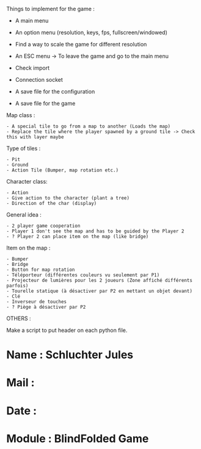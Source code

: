 
Things to implement for the game :

  - A main menu
  - An option menu (resolution, keys, fps, fullscreen/windowed)
  - Find a way to scale the game for different resolution
  - An ESC menu -> To leave the game and go to the main menu
  - Check import
  - Connection socket

  - A save file for the configuration
  - A save file for the game

 Map class :
 
    - A special tile to go from a map to another (Loads the map)
    - Replace the tile where the player spawned by a ground tile -> Check this with layer maybe

Type of tiles :
 
    - Pit
    - Ground
    - Action Tile (Bumper, map rotation etc.)
    

Character class:

    - Action
    - Give action to the character (plant a tree)
    - Direction of the char (display)



General idea :

    - 2 player game cooperation
    - Player 1 don't see the map and has to be guided by the Player 2
    - ? Player 2 can place item on the map (like bridge)

Item on the map :

    - Bumper
    - Bridge
    - Button for map rotation
    - Téléporteur (différentes couleurs vu seulement par P1)
    - Projecteur de lumières pour les 2 joueurs (Zone affiché différents parfois)
    - Tourelle statique (à désactiver par P2 en mettant un objet devant) 
    - Clé
    - Inverseur de touches
    - ? Piège à désactiver par P2
 


OTHERS :

Make a script to put header on each python file.

# Name      : Schluchter Jules
# Mail      :
# Date      : <today>
# Module    : BlindFolded Game  
